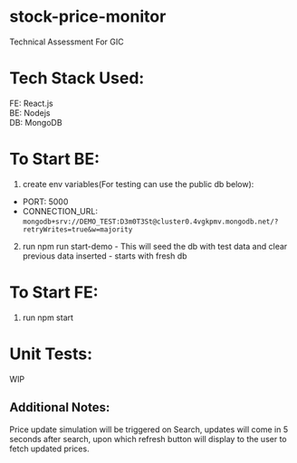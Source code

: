 # stock-price-monitor
Technical Assessment For GIC

# Tech Stack Used:  
FE: React.js  
BE: Nodejs  
DB: MongoDB  

# To Start BE:
1. create env variables(For testing can use the public db below):  
  - PORT: 5000
  - CONNECTION_URL: `mongodb+srv://DEMO_TEST:D3m0T3St@cluster0.4vgkpmv.mongodb.net/?retryWrites=true&w=majority`   
2. run npm run start-demo - This will seed the db with test data and clear previous data inserted - starts with fresh db  

# To Start FE:
1. run npm start

# Unit Tests:  
WIP  

## Additional Notes:  
Price update simulation will be triggered on Search, updates will come in 5 seconds after search, upon which refresh button will display to the user to fetch updated prices.  
